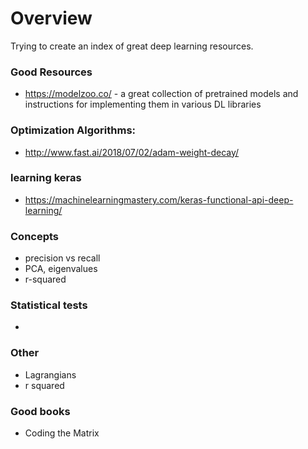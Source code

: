 # Overview
Trying to create an index of great deep learning resources.

### Good Resources
- https://modelzoo.co/ - a great collection of pretrained models and instructions for implementing them in various DL libraries

### Optimization Algorithms:
- http://www.fast.ai/2018/07/02/adam-weight-decay/

### learning keras
- https://machinelearningmastery.com/keras-functional-api-deep-learning/

### Concepts
- precision vs recall
- PCA, eigenvalues
- r-squared

### Statistical tests
- 

### Other 
- Lagrangians
- r squared


### Good books
- Coding the Matrix
